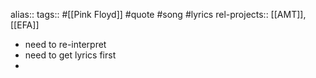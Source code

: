 alias::
tags:: #[[Pink Floyd]] #quote #song #lyrics 
rel-projects:: [[AMT]], [[EFA]]

- need to re-interpret
- need to get lyrics first
-